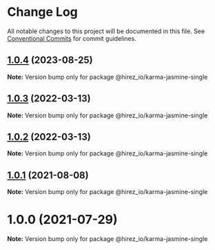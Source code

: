# Change Log

All notable changes to this project will be documented in this file.
See [Conventional Commits](https://conventionalcommits.org) for commit guidelines.

## [1.0.4](https://github.com/hirezio/single/compare/@hirez_io/karma-jasmine-single@1.0.3...@hirez_io/karma-jasmine-single@1.0.4) (2023-08-25)

**Note:** Version bump only for package @hirez_io/karma-jasmine-single





## [1.0.3](https://github.com/hirezio/single/compare/@hirez_io/karma-jasmine-single@1.0.2...@hirez_io/karma-jasmine-single@1.0.3) (2022-03-13)

**Note:** Version bump only for package @hirez_io/karma-jasmine-single





## [1.0.2](https://github.com/hirezio/single/compare/@hirez_io/karma-jasmine-single@1.0.1...@hirez_io/karma-jasmine-single@1.0.2) (2022-03-13)

**Note:** Version bump only for package @hirez_io/karma-jasmine-single





## [1.0.1](https://github.com/hirezio/single/compare/@hirez_io/karma-jasmine-single@1.0.0...@hirez_io/karma-jasmine-single@1.0.1) (2021-08-08)

**Note:** Version bump only for package @hirez_io/karma-jasmine-single





# 1.0.0 (2021-07-29)

**Note:** Version bump only for package @hirez_io/karma-jasmine-single
